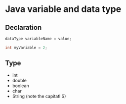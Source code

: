 # Java variable and data type

## Declaration

```java
dataType variableName = value;

int myVariable = 2;
```

## Type

- int
- double
- boolean
- char
- String (note the capitatl S)
